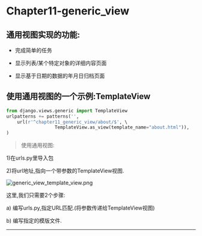 # Chapter11-generic_view

## 通用视图实现的功能:

* 完成简单的任务

* 显示列表/某个特定对象的详细内容页面

* 显示基于日期的数据的年月日归档页面

## 使用通用视图的一个示例:TemplateView

```python
from django.views.generic import TemplateView
urlpatterns += patterns('',
    url(r'^chapter11_generic_view/about/$', \ 
                  TemplateView.as_view(template_name="about.html")),
)
```
> 使用通用视图:

1)在urls.py里导入包

2)将url地址,指向一个带参数的TemplateView视图.

![generic_view_template_view.png](https://raw.githubusercontent.com/urmyfaith/NotesOfDjangoBook/master/notes/images/generic_view_template_view.png)

这里,我们只需要2个步骤:

a) 编写urls.py,指定URL匹配.(将参数传递给TemplateView视图)

b) 编写指定的模版文件.

---
